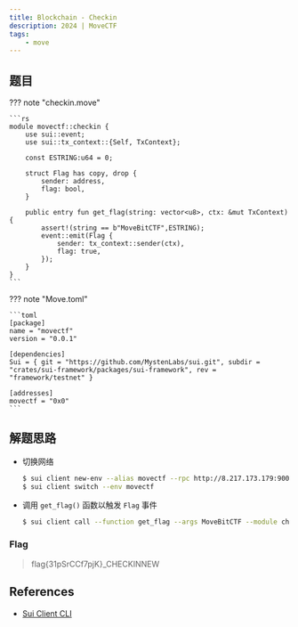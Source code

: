 ```yaml
---
title: Blockchain - Checkin
description: 2024 | MoveCTF
tags:
    - move
---
```


## 题目

??? note "checkin.move"

    ```rs
    module movectf::checkin {
        use sui::event;
        use sui::tx_context::{Self, TxContext};

        const ESTRING:u64 = 0;

        struct Flag has copy, drop {
            sender: address,
            flag: bool,
        }

        public entry fun get_flag(string: vector<u8>, ctx: &mut TxContext) {
            assert!(string == b"MoveBitCTF",ESTRING);
            event::emit(Flag {
                sender: tx_context::sender(ctx),
                flag: true,
            });
        }
    }
    ```

??? note "Move.toml"

    ```toml
    [package]
    name = "movectf"
    version = "0.0.1"

    [dependencies]
    Sui = { git = "https://github.com/MystenLabs/sui.git", subdir = "crates/sui-framework/packages/sui-framework", rev = "framework/testnet" }

    [addresses]
    movectf = "0x0"
    ```

## 解题思路

- 切换网络

    ```bash
    $ sui client new-env --alias movectf --rpc http://8.217.173.179:9001
    $ sui client switch --env movectf
    ```

- 调用 `get_flag()` 函数以触发 `Flag` 事件

    ```bash
    $ sui client call --function get_flag --args MoveBitCTF --module checkin --package <packageId> --gas-budget 10000000
    ```

### Flag

> flag{31pSrCCf7pjK}_CHECKINNEW

## References

- [Sui Client CLI](https://docs.sui.io/references/cli/client)